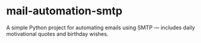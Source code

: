 # mail-automation-smtp
A simple Python project for automating emails using SMTP — includes daily motivational quotes and birthday wishes.

